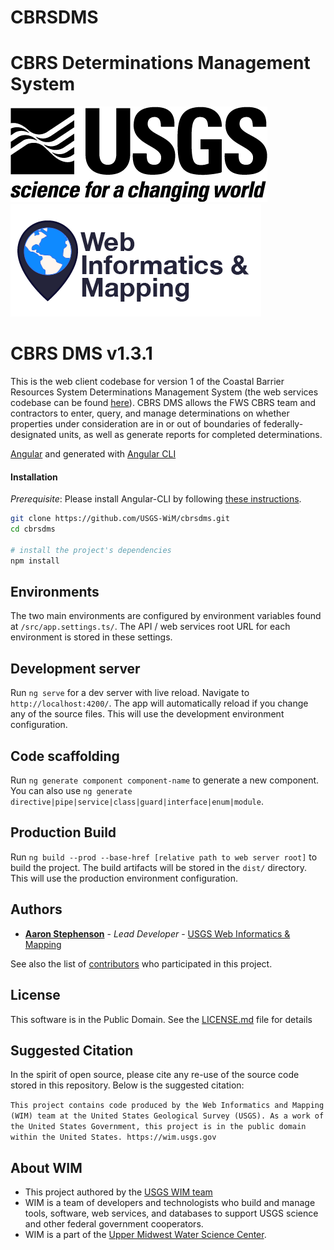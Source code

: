 CBRSDMS
=======
CBRS Determinations Management System
====

![USGS](USGS_ID_black.png) ![WIM](wimlogo.png)

# CBRS DMS v1.3.1

This is the web client codebase for version 1 of the Coastal Barrier Resources System Determinations Management System (the web services codebase can be found [here](https://github.com/USGS-WiM/cbrsservices_django)). CBRS DMS allows the FWS CBRS team and contractors to enter, query, and manage determinations on whether properties under consideration are in or out of boundaries of federally-designated units, as well as generate reports for completed determinations.

[Angular](https://angular.io/) and generated with [Angular CLI](https://github.com/angular/angular-cli)

#### Installation
*Prerequisite*: Please install Angular-CLI by following [these instructions](https://github.com/angular/angular-cli#installation).

```bash
git clone https://github.com/USGS-WiM/cbrsdms.git
cd cbrsdms

# install the project's dependencies
npm install

```

## Environments

The two main environments are configured by environment variables found at `/src/app.settings.ts/`. The API / web services root URL for each environment is stored in these settings.

## Development server

Run `ng serve` for a dev server with live reload. Navigate to `http://localhost:4200/`. The app will automatically reload if you change any of the source files. This will use the development environment configuration.

## Code scaffolding

Run `ng generate component component-name` to generate a new component. You can also use `ng generate directive|pipe|service|class|guard|interface|enum|module`.

## Production Build

Run `ng build --prod --base-href [relative path to web server root]` to build the project. The build artifacts will be stored in the `dist/` directory. This will use the production environment configuration.

## Authors

* **[Aaron Stephenson](https://github.com/aaronstephenson)**  - *Lead Developer* - [USGS Web Informatics & Mapping](https://wim.usgs.gov/)

See also the list of [contributors](../../graphs/contributors) who participated in this project.

## License

This software is in the Public Domain. See the [LICENSE.md](LICENSE.md) file for details

## Suggested Citation
In the spirit of open source, please cite any re-use of the source code stored in this repository. Below is the suggested citation:

`This project contains code produced by the Web Informatics and Mapping (WIM) team at the United States Geological Survey (USGS). As a work of the United States Government, this project is in the public domain within the United States. https://wim.usgs.gov`


## About WIM
* This project authored by the [USGS WIM team](https://wim.usgs.gov)
* WIM is a team of developers and technologists who build and manage tools, software, web services, and databases to support USGS science and other federal government cooperators.
* WIM is a part of the [Upper Midwest Water Science Center](https://www.usgs.gov/centers/wisconsin-water-science-center).

